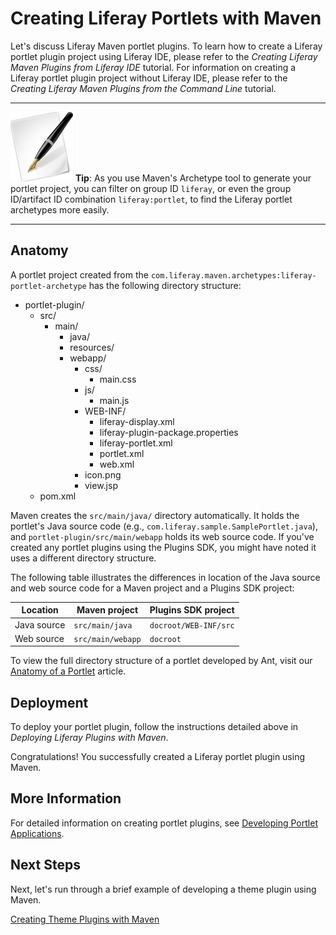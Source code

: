 # Creating Liferay Portlets with Maven [](id=creating-liferay-portlets-with-maven-lp-6-2-develop-tutorial)

Let's discuss Liferay Maven portlet plugins. To learn how to create a Liferay
portlet plugin project using Liferay IDE, please refer to the *Creating Liferay
Maven Plugins from Liferay IDE* tutorial. For information on creating a Liferay
portlet plugin project without Liferay IDE, please refer to the *Creating
Liferay Maven Plugins from the Command Line* tutorial.

---

![tip](../../images/tip-pen-paper.png) **Tip**: As you use Maven's Archetype
tool to generate your portlet project, you can filter on group ID `liferay`, or
even the group ID/artifact ID combination `liferay:portlet`, to 
find the Liferay portlet archetypes more easily. 

---

## Anatomy [](id=anatomy-lp-6-2-develop-tutorial-1)

A portlet project created from the
`com.liferay.maven.archetypes:liferay-portlet-archetype` has the following
directory structure: 

- portlet-plugin/
    - src/
        - main/
            - java/
            - resources/
            - webapp/
                - css/
                    - main.css
                - js/
                    - main.js
                - WEB-INF/
                    - liferay-display.xml
                    - liferay-plugin-package.properties
                    - liferay-portlet.xml
                    - portlet.xml
                    - web.xml
                - icon.png
                - view.jsp
    - pom.xml

Maven creates the `src/main/java/` directory automatically. It holds the
portlet's Java source code (e.g., `com.liferay.sample.SamplePortlet.java`), and
`portlet-plugin/src/main/webapp` holds its web source code. If you've created
any portlet plugins using the Plugins SDK, you might have noted it uses a
different directory structure. 

The following table illustrates the differences in location of the Java source
and web source code for a Maven project and a Plugins SDK project: 

Location    | Maven project     | Plugins SDK project   |
----------- | ----------------- | --------------------- |
Java source | `src/main/java`   | `docroot/WEB-INF/src` |
Web source  | `src/main/webapp` | `docroot`             |

To view the full directory structure of a portlet developed by Ant, visit our
[Anatomy of a Portlet](www.liferay.com) article. 

## Deployment [](id=deployment-lp-6-2-develop-tutorial-1)

To deploy your portlet plugin, follow the instructions detailed above in
*Deploying Liferay Plugins with Maven*. 

Congratulations! You successfully created a Liferay portlet plugin using Maven. 

## More Information [](id=more-information-lp-6-2-develop-tutorial-1)

For detailed information on creating portlet plugins, see
[Developing Portlet Applications](https://www.liferay.com/documentation/liferay-portal/6.2/development/-/ai/developing-portlet-applications-liferay-portal-6-2-dev-guide-03-en). 

## Next Steps [](id=next-steps-lp-6-2-develop-tutorial-4)

Next, let's run through a brief example of developing a theme plugin using
Maven.

[Creating Theme Plugins with Maven](http://www.liferay.com)
